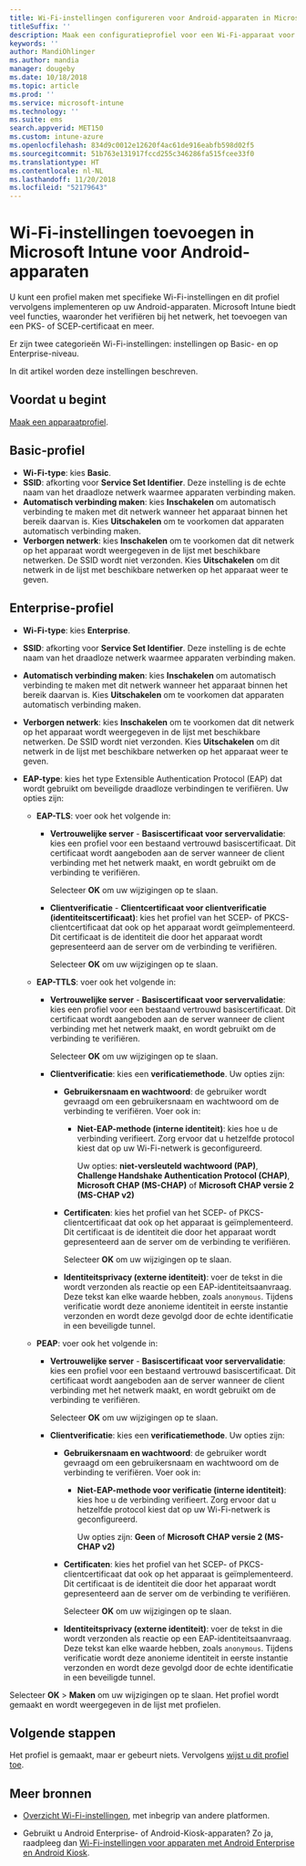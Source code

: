 ```yaml
---
title: Wi-Fi-instellingen configureren voor Android-apparaten in Microsoft Intune - Azure | Microsoft Docs
titleSuffix: ''
description: Maak een configuratieprofiel voor een Wi-Fi-apparaat voor Android of voeg er een toe. Zie de verschillende instellingen, zoals voor het toevoegen van certificaten, voor het kiezen van een EAP-type en het selecteren van een verificatiemethode in Microsoft Intune.
keywords: ''
author: MandiOhlinger
ms.author: mandia
manager: dougeby
ms.date: 10/18/2018
ms.topic: article
ms.prod: ''
ms.service: microsoft-intune
ms.technology: ''
ms.suite: ems
search.appverid: MET150
ms.custom: intune-azure
ms.openlocfilehash: 834d9c0012e12620f4ac61de916eabfb598d02f5
ms.sourcegitcommit: 51b763e131917fccd255c346286fa515fcee33f0
ms.translationtype: HT
ms.contentlocale: nl-NL
ms.lasthandoff: 11/20/2018
ms.locfileid: "52179643"
---
```

# <a name="add-wi-fi-settings-for-devices-running-android-in-microsoft-intune"></a>Wi-Fi-instellingen toevoegen in Microsoft Intune voor Android-apparaten

U kunt een profiel maken met specifieke Wi-Fi-instellingen en dit profiel vervolgens implementeren op uw Android-apparaten. Microsoft Intune biedt veel functies, waaronder het verifiëren bij het netwerk, het toevoegen van een PKS- of SCEP-certificaat en meer.

Er zijn twee categorieën Wi-Fi-instellingen: instellingen op Basic- en op Enterprise-niveau.

In dit artikel worden deze instellingen beschreven.

## <a name="before-you-begin"></a>Voordat u begint

[Maak een apparaatprofiel](device-profile-create.md).

## <a name="basic-profile"></a>Basic-profiel

- **Wi-Fi-type**: kies **Basic**.
- **SSID**: afkorting voor **Service Set Identifier**. Deze instelling is de echte naam van het draadloze netwerk waarmee apparaten verbinding maken.
- **Automatisch verbinding maken**: kies **Inschakelen** om automatisch verbinding te maken met dit netwerk wanneer het apparaat binnen het bereik daarvan is. Kies **Uitschakelen** om te voorkomen dat apparaten automatisch verbinding maken.
- **Verborgen netwerk**: kies **Inschakelen** om te voorkomen dat dit netwerk op het apparaat wordt weergegeven in de lijst met beschikbare netwerken. De SSID wordt niet verzonden. Kies **Uitschakelen** om dit netwerk in de lijst met beschikbare netwerken op het apparaat weer te geven.

## <a name="enterprise-profile"></a>Enterprise-profiel

- **Wi-Fi-type**: kies **Enterprise**.
- **SSID**: afkorting voor **Service Set Identifier**. Deze instelling is de echte naam van het draadloze netwerk waarmee apparaten verbinding maken.
- **Automatisch verbinding maken**: kies **Inschakelen** om automatisch verbinding te maken met dit netwerk wanneer het apparaat binnen het bereik daarvan is. Kies **Uitschakelen** om te voorkomen dat apparaten automatisch verbinding maken.
- **Verborgen netwerk**: kies **Inschakelen** om te voorkomen dat dit netwerk op het apparaat wordt weergegeven in de lijst met beschikbare netwerken. De SSID wordt niet verzonden. Kies **Uitschakelen** om dit netwerk in de lijst met beschikbare netwerken op het apparaat weer te geven.
- **EAP-type**: kies het type Extensible Authentication Protocol (EAP) dat wordt gebruikt om beveiligde draadloze verbindingen te verifiëren. Uw opties zijn: 

  - **EAP-TLS**: voer ook het volgende in:

    - **Vertrouwelijke server** - **Basiscertificaat voor servervalidatie**: kies een profiel voor een bestaand vertrouwd basiscertificaat. Dit certificaat wordt aangeboden aan de server wanneer de client verbinding met het netwerk maakt, en wordt gebruikt om de verbinding te verifiëren.

      Selecteer **OK** om uw wijzigingen op te slaan.

    - **Clientverificatie** - **Clientcertificaat voor clientverificatie (identiteitscertificaat)**: kies het profiel van het SCEP- of PKCS-clientcertificaat dat ook op het apparaat wordt geïmplementeerd. Dit certificaat is de identiteit die door het apparaat wordt gepresenteerd aan de server om de verbinding te verifiëren.

      Selecteer **OK** om uw wijzigingen op te slaan.

  - **EAP-TTLS**: voer ook het volgende in:

    - **Vertrouwelijke server** - **Basiscertificaat voor servervalidatie**: kies een profiel voor een bestaand vertrouwd basiscertificaat. Dit certificaat wordt aangeboden aan de server wanneer de client verbinding met het netwerk maakt, en wordt gebruikt om de verbinding te verifiëren.

      Selecteer **OK** om uw wijzigingen op te slaan.

    - **Clientverificatie**: kies een **verificatiemethode**. Uw opties zijn:

      - **Gebruikersnaam en wachtwoord**: de gebruiker wordt gevraagd om een gebruikersnaam en wachtwoord om de verbinding te verifiëren. Voer ook in:
        - **Niet-EAP-methode (interne identiteit)**: kies hoe u de verbinding verifieert. Zorg ervoor dat u hetzelfde protocol kiest dat op uw Wi-Fi-netwerk is geconfigureerd.

          Uw opties: **niet-versleuteld wachtwoord (PAP)**, **Challenge Handshake Authentication Protocol (CHAP)**, **Microsoft CHAP (MS-CHAP)** of **Microsoft CHAP versie 2 (MS-CHAP v2)**

      - **Certificaten**: kies het profiel van het SCEP- of PKCS-clientcertificaat dat ook op het apparaat is geïmplementeerd. Dit certificaat is de identiteit die door het apparaat wordt gepresenteerd aan de server om de verbinding te verifiëren.

        Selecteer **OK** om uw wijzigingen op te slaan.

      - **Identiteitsprivacy (externe identiteit)**: voer de tekst in die wordt verzonden als reactie op een EAP-identiteitsaanvraag. Deze tekst kan elke waarde hebben, zoals `anonymous`. Tijdens verificatie wordt deze anonieme identiteit in eerste instantie verzonden en wordt deze gevolgd door de echte identificatie in een beveiligde tunnel.

  - **PEAP**: voer ook het volgende in:

    - **Vertrouwelijke server** - **Basiscertificaat voor servervalidatie**: kies een profiel voor een bestaand vertrouwd basiscertificaat. Dit certificaat wordt aangeboden aan de server wanneer de client verbinding met het netwerk maakt, en wordt gebruikt om de verbinding te verifiëren.

      Selecteer **OK** om uw wijzigingen op te slaan.

    - **Clientverificatie**: kies een **verificatiemethode**. Uw opties zijn:

      - **Gebruikersnaam en wachtwoord**: de gebruiker wordt gevraagd om een gebruikersnaam en wachtwoord om de verbinding te verifiëren. Voer ook in:
        - **Niet-EAP-methode voor verificatie (interne identiteit)**: kies hoe u de verbinding verifieert. Zorg ervoor dat u hetzelfde protocol kiest dat op uw Wi-Fi-netwerk is geconfigureerd.

          Uw opties zijn: **Geen** of **Microsoft CHAP versie 2 (MS-CHAP v2)**

      - **Certificaten**: kies het profiel van het SCEP- of PKCS-clientcertificaat dat ook op het apparaat is geïmplementeerd. Dit certificaat is de identiteit die door het apparaat wordt gepresenteerd aan de server om de verbinding te verifiëren.

        Selecteer **OK** om uw wijzigingen op te slaan.

      - **Identiteitsprivacy (externe identiteit)**: voer de tekst in die wordt verzonden als reactie op een EAP-identiteitsaanvraag. Deze tekst kan elke waarde hebben, zoals `anonymous`. Tijdens verificatie wordt deze anonieme identiteit in eerste instantie verzonden en wordt deze gevolgd door de echte identificatie in een beveiligde tunnel.

Selecteer **OK** > **Maken** om uw wijzigingen op te slaan. Het profiel wordt gemaakt en wordt weergegeven in de lijst met profielen.

## <a name="next-steps"></a>Volgende stappen

Het profiel is gemaakt, maar er gebeurt niets. Vervolgens [wijst u dit profiel toe](device-profile-assign.md).

## <a name="more-resources"></a>Meer bronnen

- [Overzicht Wi-Fi-instellingen](wi-fi-settings-configure.md), met inbegrip van andere platformen.

- Gebruikt u Android Enterprise- of Android-Kiosk-apparaten? Zo ja, raadpleeg dan [Wi-Fi-instellingen voor apparaten met Android Enterprise en Android Kiosk](wi-fi-settings-android-enterprise.md).
